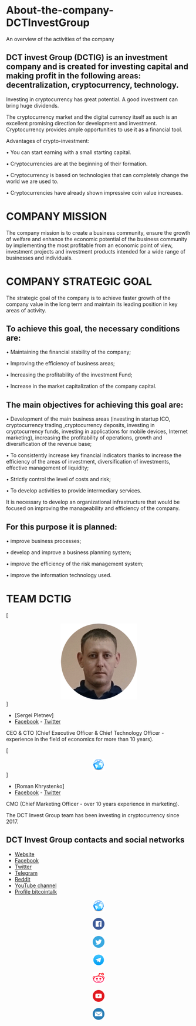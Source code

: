 # About-the-company-DCTInvestGroup
An overview of the activities of the company

## DCT invest Group (DCTIG) is an investment company and is created for investing capital and making profit in the following areas: decentralization, cryptocurrency, technology.

Investing in cryptocurrency has great potential.  A good investment can bring huge dividends.

The cryptocurrency market and the digital currency itself as such is an excellent promising direction for development and investment.  Cryptocurrency provides ample opportunities to use it as a financial tool.

Advantages of crypto-investment:

•	You can start earning with a small starting capital.

•	Cryptocurrencies are at the beginning of their formation.

•	Cryptocurrency is based on technologies that can completely change the world we are used to.

•	Cryptocurrencies have already shown impressive coin value increases.

# COMPANY MISSION

The company mission is to create a business community, ensure the growth of welfare and enhance the economic potential of the business community by implementing the most profitable from an economic point of view, investment projects and investment products intended for a wide range of businesses and individuals. 

# COMPANY STRATEGIC GOAL

The strategic goal of the company is to achieve faster growth of the company value in the long term and maintain its leading position in key areas of activity.

## To achieve this goal, the necessary conditions are:

•	Maintaining the financial stability of the company;

•	Improving the efficiency of business areas;

•	Increasing the profitability of the investment Fund;

•	Increase in the market capitalization of the company capital.

## The main objectives for achieving this goal are:

•	Development of the main business areas (investing in startup ICO, cryptocurrency trading ,cryptocurrency deposits, investing in cryptocurrency funds, investing in applications for mobile devices, Internet marketing), increasing the profitability of operations, growth and diversification of the revenue base;

•	To consistently increase key financial indicators thanks to increase the efficiency of the areas of investment, diversification of investments, effective management of liquidity;

•	Strictly control the level of costs and risk;

•	To develop activities to provide intermediary services.

It is necessary to develop an organizational infrastructure that would be focused on improving the manageability and efficiency of the company.

## For this purpose it is planned:

•	improve business processes;

•	develop and improve a business planning system;

•	improve the efficiency of the risk management system;

•	improve the information technology used. 

# TEAM DCTIG 

[<center><img src='https://github.com/DCTInvestGroup/About-the-company-DCTInvestGroup/blob/master/image/photo%20profile/CEO%20%26%20CTO%20-%20Sergei%20Pletnev.png'></center>]

- [Sergei Pletnev] 
- [Facebook](https://www.facebook.com/sergei.pletnev.965)    - [Twitter](https://twitter.com/ps_sergei)

CEO & CTO (Chief Executive Officer & Chief Technology Officer - experience in the field of economics for more than 10 years).

[<center><img src='https://github.com/DCTInvestGroup/About-the-company-DCTInvestGroup/blob/master/image/icon/sidebar_sites_earth_world_globe_20458.png'></center>]

- [Roman Khrystenko] 
- [Facebook](https://www.facebook.com/Rombik0428)    - [Twitter](https://twitter.com/Rombik0428)

CMO (Chief Marketing Officer - over 10 years experience in marketing).

The DCT Invest Group team has been investing in cryptocurrency since 2017.


## DCT Invest Group contacts and social networks
- [Website](https://dctinvestgroup.github.io) 
- [Facebook](https://www.facebook.com/DCTInvestGroup)
- [Twitter](https://twitter.com/DCTInvestGroup) 
- [Telegram](https://t.me/DCTInvestGroup_Community)
- [Reddit](https://www.reddit.com/user/DCTInvestGroup) 
- [YouTube channel](https://www.youtube.com/channel/UC-mJB5VEWUmpVt6PviMsUEA)
- [Profile bitcointalk](https://bitcointalk.org/index.php?action=profile;u=2637634)


[<center><img src='https://github.com/DCTInvestGroup/About-the-company-DCTInvestGroup/blob/master/image/icon/sidebar_sites_earth_world_globe_20458.png'></center>](https://www.facebook.com/DCTInvestGroup)

[<center><img src='https://github.com/DCTInvestGroup/About-the-company-DCTInvestGroup/blob/master/image/icon/1491579586-yumminkysocialmedia21_83091.png'></center>](https://www.facebook.com/DCTInvestGroup)

[<center><img src='https://github.com/DCTInvestGroup/About-the-company-DCTInvestGroup/blob/master/image/icon/1491579542-yumminkysocialmedia22_83078.png'></center>](https://twitter.com/DCTInvestGroup)

[<center><img src='https://github.com/DCTInvestGroup/About-the-company-DCTInvestGroup/blob/master/image/icon/telegram_icon-icons.com_72055.png'></center>](https://t.me/DCTInvestGroup_Community)

[<center><img src='https://github.com/DCTInvestGroup/About-the-company-DCTInvestGroup/blob/master/image/icon/Reddit_social_media_corporate_logo_icon-icons.com_67675.png'></center>](https://www.reddit.com/user/DCTInvestGroup)

[<center><img src='https://github.com/DCTInvestGroup/About-the-company-DCTInvestGroup/blob/master/image/icon/1491580651-yumminkysocialmedia28_83061.png'></center>](https://www.youtube.com/channel/UC-mJB5VEWUmpVt6PviMsUEA)

[<center><img src='https://github.com/DCTInvestGroup/About-the-company-DCTInvestGroup/blob/master/image/icon/1486564396-mail_81524.png'></center>](dctinvestgroup@gmail.com)



